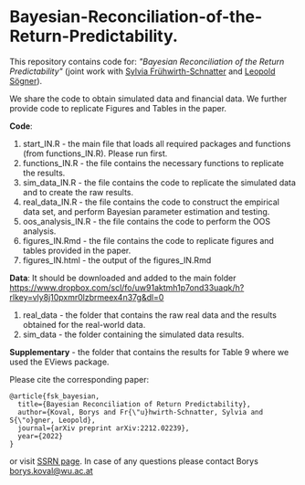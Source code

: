 # Bayesian-Reconciliation-of-the-Return-Predictability.

This repository contains code for: *"Bayesian Reconciliation of the Return Predictability"* (joint work with [Sylvia Frühwirth-Schnatter](https://statmath.wu.ac.at/~fruehwirth/) and [Leopold Sögner](https://myservice.ihs.ac.at/soegner/)).

We share the code to obtain simulated data and financial data. We further provide code to replicate Figures and Tables in the paper.

**Code**:
1) start_IN.R - the main file that loads all required packages and functions (from functions_IN.R). Please run first.
2) functions_IN.R - the file contains the necessary functions to replicate the results.
3) sim_data_IN.R - the file contains the code to replicate the simulated data and to create the raw results.
4) real_data_IN.R - the file contains the code to construct the empirical data set, and perform Bayesian parameter estimation and testing.
5) oos_analysis_IN.R - the file contains the code to perform the OOS analysis.
6) figures_IN.Rmd - the file contains the code to replicate figures and tables provided in the paper.
7) figures_IN.html - the output of the figures_IN.Rmd

**Data**:
It should be downloaded and added to the main folder
https://www.dropbox.com/scl/fo/uw91aktmh1p7ond33uaqk/h?rlkey=vly8j10pxmr0lzbrmeex4n37g&dl=0
1) real_data - the folder that contains the raw real data and the results obtained for the real-world data.
2) sim_data - the folder containing the simulated data results.

**Supplementary** - the folder that contains the results for Table 9 where we used the EViews package.

Please cite the corresponding paper:
```
@article{fsk_bayesian,
  title={Bayesian Reconciliation of Return Predictability},
  author={Koval, Borys and Fr{\"u}hwirth-Schnatter, Sylvia and S{\"o}gner, Leopold},
  journal={arXiv preprint arXiv:2212.02239},
  year={2022}
}
```
or visit [SSRN page](https://papers.ssrn.com/sol3/papers.cfm?abstract_id=4288973). In case of any questions please contact Borys [borys.koval@wu.ac.at](mailto:borys.koval@wu.ac.at)
